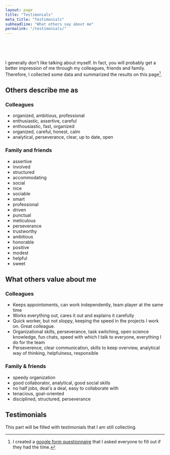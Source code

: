 ```yaml
---
layout: page
title: "Testimonials"
meta_title: "Testimonials"
subheadline: "What others say about me"
permalink: "/testimonials/"
---
```



<html>

  <head>
        <meta name="viewport" content="width-device-width, initial-scale=1">

        <style>

​      img{border-radius: 50%;}

​    </style>

  </head>

<body>

I generally don't like talking about myself. In fact, you will probably get a better impression of me through my colleagues, friends and family. Therefore, I collected some data and summarized the results on this page[^1].



<h2>Others describe me as</h2>

<h3>Colleagues</h3>

<ul>
<li>organized, ambitious, professional</li>
    <li>enthusiastic, assertive, careful</li>
    <li>enthousiastic, fast, organized</li>
    <li>organized, careful, honest, calm</li>
    <li>analytical, perseverance, clear, up to date, open</li>
</ul>



<h3>Family and friends</h3>

 <ul>
<li>assertive</li>
     <li>involved</li>
     <li>structured</li>
     <li>accommodating</li>
     <li>social</li>
     <li>nice</li>
     <li>sociable</li>
     <li>smart</li>
     <li>professional</li>
     <li>driven</li>
     <li>punctual</li>
     <li>meticulous</li>
     <li>perseverance</li>
     <li>trustworthy</li>
     <li>ambitious</li>
     <li>honorable</li>
     <li>positive</li>
     <li>modest</li>
     <li>helpful</li>
     <li>sweet</li>
 </ul>



<h2>What others value about me</h2>

<h3>Colleagues</h3>

<ul>
<li>Keeps appointsments, can work independently, team player at the same time</li>
    <li>Works everything out, cares it out and explains it carefully</li>
    <li>Quick worker, but not sloppy, keeping the speed in the projects I work on. Great colleague.</li>
    <li>Organizational skills, perseverance, task switching, open science knowledge, fun chats, speed with which I talk to everyone, everything I do for the team</li>
    <li>Perseverence, clear communication, skills to keep overview, analytical way of thinking, helpfulness, responsible</li>
</ul>



<h3>Family & friends</h3>

<ul>
    <li>speedy organization</li>
    <li>good collaborator, analytical, good social skills</li>
    <li>no half jobs, deal's a deal, easy to collaborate with</li>
    <li>tenacious, goal-oriented</li>
    <li>disciplined, structured, perseverance</li>
</ul>



<h2>Testimonials</h2>

This part will be filled with testimonials that I am still collecting.



[^1]: I created a [google form questionnaire](https://forms.gle/W2JS3bbmcUcjYYCV9) that I asked everyone to fill out if they had the time.

</body>  

</html>